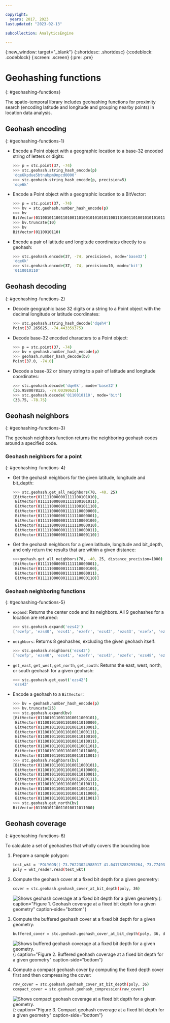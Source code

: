 ```yaml
---

copyright:
  years: 2017, 2023
lastupdated: "2023-02-13"

subcollection: AnalyticsEngine

---
```



{:new_window: target="_blank"}
{:shortdesc: .shortdesc}
{:codeblock: .codeblock}
{:screen: .screen}
{:pre: .pre}

# Geohashing functions
{: #geohashing-functions}

The spatio-temporal library includes geohashing functions for proximity search (encoding latitude and longitude and grouping nearby points) in location data analysis.

## Geohash encoding
{: #geohashing-functions-1}

- Encode a Point object with a geographic location to a base-32 encoded string of letters or digits:
    ```bash
    >>> p = stc.point(37, -74)
    >>> stc.geohash.string_hash_encode(p)
    'dqe6kpdue5btnubpm9npcd0000'
    >>> stc.geohash.string_hash_encode(p, precision=5)
    'dqe6k'
    ```
- Encode a Point object with a geographic location to a BitVector:
    ```bash
    >>> p = stc.point(37, -74)
    >>> bv = stc.geohash.number_hash_encode(p)
    >>> bv
    BitVector(01100101100110100110100101010101100110100110100101010101100110100110100101010101100110100110100101010101101100000000000000000000)
    >>> bv.truncate(10)
    >>> bv
    BitVector(0110010110)
    ```
- Encode a pair of latitude and longitude coordinates directly to a geohash:
    ```bash
    >>> stc.geohash.encode(37, -74, precision=5, mode='base32')
    'dqe6k'
    >>> stc.geohash.encode(37, -74, precision=10, mode='bit')
    '0110010110'
    ```

## Geohash decoding
{: #geohashing-functions-2}

- Decode geographic base 32 digits or a string to a Point object with the decimal longitude or latitude coordinates:
    ```bash
    >>> stc.geohash.string_hash_decode('dqeh4')
    Point(37.265625, -74.443359375)
    ```
- Decode base-32 encoded characters to a Point object:
    ```bash
    >>> p = stc.point(37, -74)
    >>> bv = geohash.number_hash_encode(p)
    >>> geohash.number_hash_decode(bv)
    Point(37.0, -74.0)
    ```
- Decode a base-32 or binary string to a pair of latitude and longitude coordinates:
    ```bash
    >>> stc.geohash.decode('dqe6k', mode='base32')
    (36.9580078125, -74.00390625)
    >>> stc.geohash.decode('0110010110', mode='bit')
    (33.75, -78.75)
    ```

## Geohash neighbors
{: #geohashing-functions-3}

The geohash neighbors function returns the neighboring geohash codes around a specified code.

### Geohash neighbors for a point
{: #geohashing-functions-4}

- Get the geohash neighbors for the given latitude, longitude and bit_depth:
    ```bash
    >>> stc.geohash.get_all_neighbors(70, -40, 25)
    [BitVector(0111110000001111100101010),
     BitVector(0111110000001111100101011),
     BitVector(0111110000001111100101110),
     BitVector(0111110000001111110000000),
     BitVector(0111110000001111110000001),
     BitVector(0111110000001111110000100),
     BitVector(0111110000001111110000010),
     BitVector(0111110000001111110000011),
     BitVector(0111110000001111110000110)]
    ```

- Get the geohash neighbors for a given latitude, longitude and bit_depth, and only return the results that are within a given distance:
    ```bash
    >>>geohash.get_all_neighbors(70, -40, 25, distance_precision=1000)
    [BitVector(0111110000001111110000001),
     BitVector(0111110000001111110000100),
     BitVector(0111110000001111110000011),
     BitVector(0111110000001111110000110)]
    ```

### Geohash neighboring functions
{: #geohashing-functions-5}

- `expand`: Returns the center code and its neighbors. All 9 geohashes for a location are returned:
    ```bash
    >>> stc.geohash.expand('ezs42')
    ['ezefp', 'ezs40', 'ezs41', 'ezefr', 'ezs42', 'ezs43', 'ezefx', 'ezs48', 'ezs49']
    ```
- `neighbors`: Returns 8 geohashes, excluding the given geohash itself:
    ```bash
    >>> stc.geohash.neighbors('ezs42')
    ['ezefp', 'ezs40', 'ezs41', 'ezefr', 'ezs43', 'ezefx', 'ezs48', 'ezs49']
    ```
- `get_east`, `get_west`, `get_north`, `get_south`: Returns the east, west, north, or south geohash for a given geohash:
    ```bash
    >>> stc.geohash.get_east('ezs42')
    'ezs43'
    ```
- Encode a geohash to a `BitVector`:
    ```bash
    >>> bv = geohash.number_hash_encode(p)
    >>> bv.truncate(25)
    >>> stc.geohash.expand(bv)
    [BitVector(0110010110011010011000101),
     BitVector(0110010110011010011010000),
     BitVector(0110010110011010011010001),
     BitVector(0110010110011010011000111),
     BitVector(0110010110011010011010010),
     BitVector(0110010110011010011010011),
     BitVector(0110010110011010011001101),
     BitVector(0110010110011010011011000),
     BitVector(0110010110011010011011001)]
    >>> stc.geohash.neighbors(bv)
    [BitVector(0110010110011010011000101),
     BitVector(0110010110011010011010000),
     BitVector(0110010110011010011010001),
     BitVector(0110010110011010011000111),
     BitVector(0110010110011010011010011),
     BitVector(0110010110011010011001101),
     BitVector(0110010110011010011011000),
     BitVector(0110010110011010011011001)]
    >>> stc.geohash.get_north(bv)
    BitVector(0110010110011010011011000)
    ```

## Geohash coverage
{: #geohashing-functions-6}

To calculate a set of geohashes that wholly covers the bounding box:

1. Prepare a sample polygon:
    ```bash
    test_wkt = 'POLYGON((-73.76223024988917 41.04173285255264,-73.7749331917837 41.04121496082817,-73.78197130823878 41.02748934524744,-73.76476225519923 41.023733725449326,-73.75218805933741 41.031633228865495,-73.7558787789419 41.03752486433286,-73.76223024988917 41.04173285255264))'
    poly = wkt_reader.read(test_wkt)
    ```
2. Compute the geohash cover at a fixed bit depth for a given geometry:
    ```bash
    cover = stc.geohash.geohash_cover_at_bit_depth(poly, 36)
    ```
    ![Shows geohash coverage at a fixed bit depth for a given geometry.](images/cover.png){: caption="Figure 1. Geohash coverage at a fixed bit depth for a given geometry" caption-side="bottom"}

3. Compute the buffered geohash cover at a fixed bit depth for a given geometry:
    ```bash
    buffered_cover = stc.geohash.geohash_cover_at_bit_depth(poly, 36, distance=50)
    ```
    ![Shows buffered geohash coverage at a fixed bit depth for a given geometry.](images/buffered_cover.png){: caption="Figure 2. Buffered geohash coverage at a fixed bit depth for a given geometry" caption-side="bottom"}

4. Compute a compact geohash cover by computing the fixed depth cover first and then compressing the cover:
    ```bash
    raw_cover = stc.geohash.geohash_cover_at_bit_depth(poly, 36)
    compact_cover = stc.geohash.geohash_compression(raw_cover)
    ```
    ![Shows compact geohash coverage at a fixed bit depth for a given geometry.](images/compact_cover.png){: caption="Figure 3. Compact geohash coverage at a fixed bit depth for a given geometry" caption-side="bottom"}
